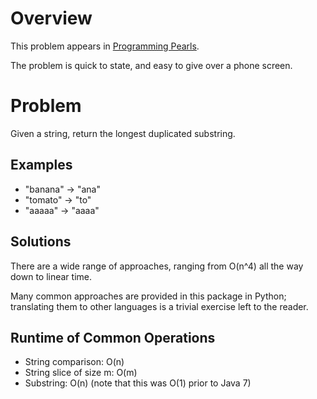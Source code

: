 # Overview
This problem appears in [Programming Pearls](http://www.amazon.com/Programming-Pearls-2nd-Jon-Bentley/dp/0201657880/ref=sr_1_1?ie=UTF8&s=books&qid=1268415457&sr=8-1).

The problem is quick to state, and easy to give over a phone screen.

# Problem
Given a string, return the longest duplicated substring.

## Examples
* "banana" -> "ana"
* "tomato" -> "to"
* "aaaaa" -> "aaaa"

## Solutions
There are a wide range of approaches, ranging from O(n^4) all the way down to linear time.

Many common approaches are provided in this package in Python; translating them to
other languages is a trivial exercise left to the reader.

## Runtime of Common Operations
* String comparison: O(n)
* String slice of size m: O(m)
* Substring: O(n) (note that this was O(1) prior to Java 7)
